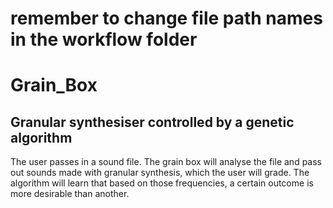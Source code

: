 # remember to change file path names in the workflow folder

# Grain_Box
## Granular synthesiser controlled by a genetic algorithm

The user passes in a sound file. The grain box will analyse the file and pass out sounds made with granular synthesis, which the user will grade. The algorithm will learn that based on those frequencies, a certain outcome is more desirable than another.


